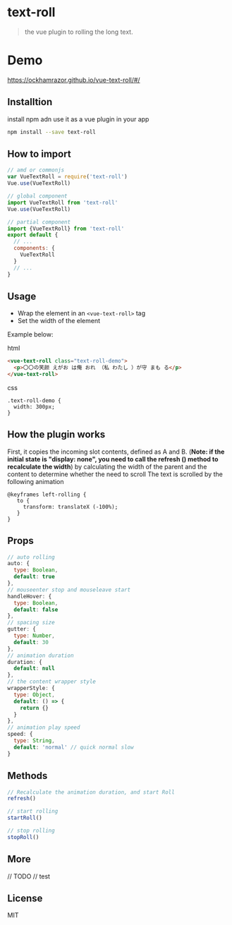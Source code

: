 # text-roll

> the vue plugin to rolling the long text.

# Demo
https://ockhamrazor.github.io/vue-text-roll/#/

## Installtion
install npm adn use it as a vue plugin in your app
```bash
npm install --save text-roll
```

## How to import
```javascript
// amd or commonjs
var VueTextRoll = require('text-roll')
Vue.use(VueTextRoll)

// global component
import VueTextRoll from 'text-roll'
Vue.use(VueTextRoll)

// partial component
import {VueTextRoll} from 'text-roll'
export default {
  // ...
  components: {
    VueTextRoll
  }
  // ...
}
```

## Usage
+ Wrap the element in an `<vue-text-roll>` tag
+ Set the width of the element

Example below:

html
```html
<vue-text-roll class="text-roll-demo">
  <p>〇〇の笑颜 えがお は俺 おれ （私 わたし ）が守 まも る</p>
</vue-text-roll>
```
css
```
.text-roll-demo {
  width: 300px;
}
```

## How the plugin works

First, it copies the incoming slot contents, defined as A and B. (**Note: if the initial state is "display: none", you need to call the refresh () method to recalculate the width**) by calculating the width of the parent and the content to determine whether the need to scroll The text is scrolled by the following animation
```
@keyframes left-rolling {
   to {
     transform: translateX (-100%);
   }
}
```

## Props
```javascript
// auto rolling
auto: {
  type: Boolean,
  default: true
},
// mouseenter stop and mouseleave start
handleHover: {
  type: Boolean,
  default: false
},
// spacing size
gutter: {
  type: Number,
  default: 30
},
// animation duration
duration: {
  default: null
},
// the content wrapper style
wrapperStyle: {
  type: Object,
  default: () => {
    return {}
  }
},
// animation play speed
speed: {
  type: String,
  default: 'normal' // quick normal slow
}
```

## Methods
```javascript
// Recalculate the animation duration, and start Roll
refresh()

// start rolling 
startRoll()

// stop rolling
stopRoll()
```

## More

// TODO
// test

## License

MIT



